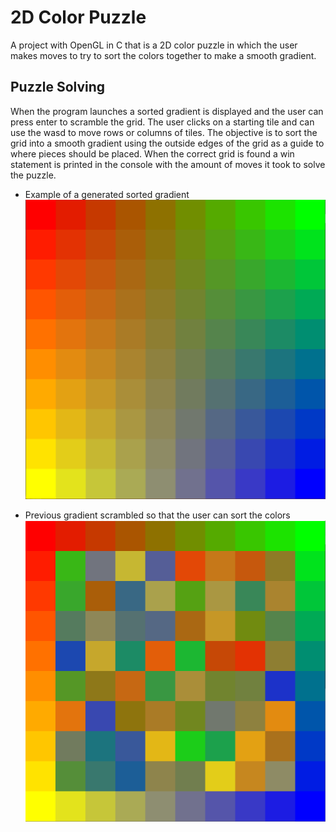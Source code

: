 # 2D Color Puzzle
A project with OpenGL in C that is
a 2D color puzzle in which the user
makes moves to try to sort the colors
together to make a smooth gradient.

## Puzzle Solving
When the program launches a sorted gradient is displayed and the user can press enter to scramble the grid.
The user clicks on a starting tile and can use the wasd to move rows or columns of tiles. The objective is to sort the grid into
a smooth gradient using the outside edges of the grid as a guide to where pieces should be placed. When the correct grid is found
a win statement is printed in the console with the amount of moves it took to solve the puzzle.
 - Example of a generated sorted gradient
![Example of sorted Gradient](https://github.com/Bressette/2D-Color-Puzzle/blob/master/exampleImages/Example%20sorted%20gradient.PNG)

 - Previous gradient scrambled so that the user can sort the colors
![Scrambled gradient](https://github.com/Bressette/2D-Color-Puzzle/blob/master/exampleImages/Example%20Scrambled%20Gradient.PNG)
